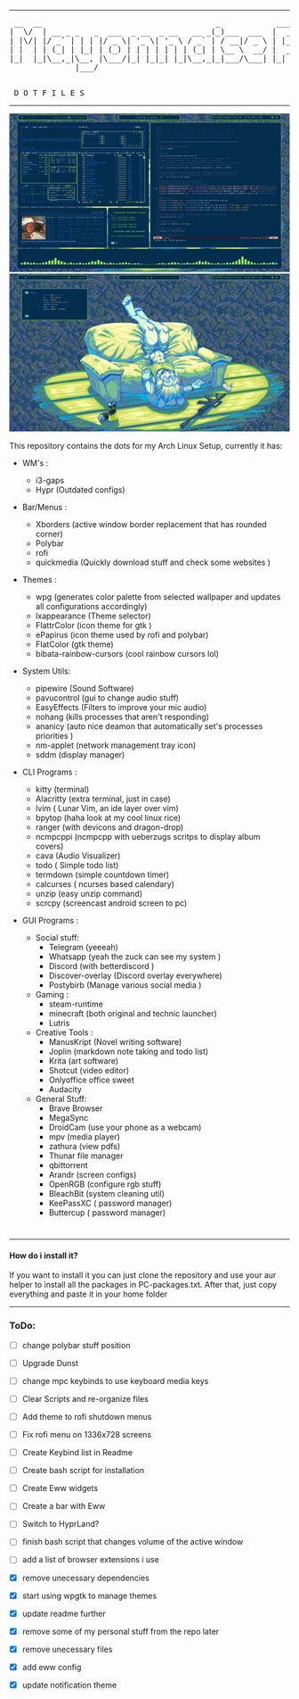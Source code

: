 <hr>
<pre> __  __                                     _            ____   ____ 
|  \/  | __ _ _   _  ___  _ __  _ __   __ _(_)___  ___  |  _ \ / ___|
| |\/| |/ _` | | | |/ _ \| '_ \| '_ \ / _` | / __|/ _ \ | |_) | |    
| |  | | (_| | |_| | (_) | | | | | | | (_| | \__ \  __/ |  __/| |___ 
|_|  |_|\__,_|\__, |\___/|_| |_|_| |_|\__,_|_|___/\___| |_|    \____|
              |___/                                                   
                      
                     
</pre>
<pre>
 D O T F I L E S
</pre>
<hr>

<img src="gitdotfiles/screenshot1.png">

<img src="gitdotfiles/screenshot2.png">


This repository contains the dots for my Arch Linux Setup, currently it has:

* WM's : 
  * i3-gaps
  * Hypr (Outdated configs)
  
* Bar/Menus :
  * Xborders (active window border replacement that has rounded corner)
  * Polybar
  * rofi
  * quickmedia (Quickly download stuff and check some websites ) 

* Themes : 
  * wpg (generates color palette from selected wallpaper and updates all configurations accordingly)
  * lxappearance (Theme selector)
  * FlattrColor (icon theme for gtk )
  * ePapirus (icon theme used by rofi and polybar)
  * FlatColor (gtk theme)
  * bibata-rainbow-cursors (cool rainbow cursors lol)

* System Utils:
  * pipewire (Sound Software)
  * pavucontrol (gui to change audio stuff)
  * EasyEffects (Filters to improve your mic audio)
  * nohang (kills processes that aren't responding)
  * ananicy (auto nice deamon that automatically set's processes priorities )
  * nm-applet (network management tray icon)
  * sddm (display manager)
  
* CLI Programs :
  * kitty (terminal)
  * Alacritty (extra terminal, just in case)
  * lvim ( Lunar Vim, an ide layer over vim)
  * bpytop (haha look at my cool linux rice)
  * ranger (with devicons and dragon-drop)
  * ncmpcppi (ncmpcpp with ueberzugs scritps to display album covers)
  * cava (Audio Visualizer)
  * todo ( Simple todo list)
  * termdown (simple countdown timer)
  * calcurses ( ncurses based calendary)
  * unzip (easy unzip command)
  * scrcpy (screencast android screen to pc)

* GUI Programs : 
  * Social stuff:
    * Telegram (yeeeah)
    * Whatsapp (yeah the zuck can see my system )
    * Discord (with betterdiscord )
    * Discover-overlay (Discord overlay everywhere)
    * Postybirb (Manage various social media )
  * Gaming : 
    * steam-runtime
    * minecraft (both original and technic launcher)
    * Lutris
  * Creative Tools : 
    * ManusKript (Novel writing software)
    * Joplin (markdown note taking and todo list)
    * Krita (art software)
    * Shotcut (video editor)
    * Onlyoffice office sweet
    * Audacity
  * General Stuff:
    * Brave Browser
    * MegaSync 
    * DroidCam (use your phone as a webcam)
    * mpv (media player)
    * zathura (view pdfs)
    * Thunar file manager
    * qbittorrent
    * Arandr (screen configs)
    * OpenRGB (configure rgb stuff)
    * BleachBit (system cleaning util)
    * KeePassXC ( password manager)
    * Buttercup ( password manager)

#

***
#### How do i install it?
If you want to install it you can just clone the repository and use your aur helper to install all the packages in PC-packages.txt.
After that, just copy everything and paste it in your home folder

***

### ToDo:
- [ ] change polybar stuff position
- [ ] Upgrade Dunst
- [ ] change mpc keybinds to use keyboard media keys
- [ ] Clear Scripts and re-organize files
- [ ] Add theme to rofi shutdown menus
- [ ] Fix rofi menu on 1336x728 screens
- [ ] Create Keybind list in Readme
- [ ] Create bash script for installation
- [ ] Create Eww widgets
- [ ] Create a bar with Eww
- [ ] Switch to HyprLand?
- [ ] finish bash script that changes volume of the active window
- [ ] add a list of browser extensions i use
- [x] remove unecessary dependencies
- [x] start using wpgtk to manage themes
- [x] update readme further
- [x] remove some of my personal stuff from the repo later
- [x] remove unecessary files
- [x] add eww config
- [x] update notification theme

